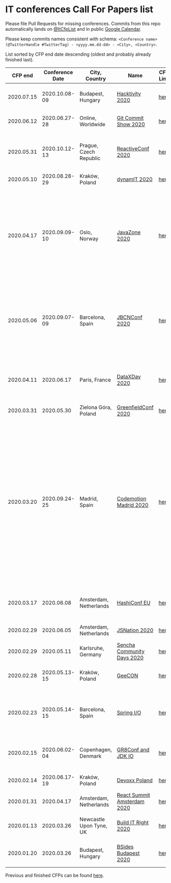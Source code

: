 # IT conferences Call For Papers list

Please file Pull Requests for missing conferences. Commits from this repo automatically lands on [@ItCfpList](https://twitter.com/ItCfpList) and in public [Google Calendar](https://calendar.google.com/calendar?cid=c29mdHdhcmVtaWxsLnBsX3Y4azM0anZoc25jdm5mNjdhdmFyajI4Z3Q4QGdyb3VwLmNhbGVuZGFyLmdvb2dsZS5jb20).

Please keep commits names consistent with schema: `<Conference name> (@TwitterHandle #TwitterTag) - <yyyy.mm.dd-dd> - <City>, <Country>`.

List sorted by CFP end date descending (oldest and probably already finished last).

| CFP end | Conference Date | City, Country | Name | CFP Link | Keywords |
|---------|-----------------|---------------|------|----------|----------|
| 2020.07.15 | 2020.10.08-09 | Budapest, Hungary | [Hacktivity 2020](https://www.hacktivity.com) | [here](https://www.hacktivity.com/call-for-papers) | Computer Security, Cyber Security, Hacking, IoT |
| 2020.06.12 | 2020.06.27-28 | Online, Worldwide | [Git Commit Show 2020](https://gitcommit.show/) | [here](https://push.gitcommit.show) | Software Development, Open Source |
| 2020.05.31 | 2020.10.12-13 | Prague, Czech Republic | [ReactiveConf 2020](https://reactiveconf.com/) | [here](https://blog.reactiveconf.com/reactiveconf-2020-call-for-papers-is-open-356a554b5b57) | JavaScript, Software Development, Frontend, Design, Meta, Web |
| 2020.05.10 | 2020.08.28-29 | Kraków, Poland | [dynamIT 2020](https://dynamit.pro/) | [here](https://dynamit.pro/#call4papers) | Programming, soft skills |
| 2020.04.17 | 2020.09.09-10 | Oslo, Norway | [JavaZone 2020](https://2020.javazone.no/) | [here](https://2020.javazone.no/speakers) | Java, JVM, Languages, Software Architecture, Frontend, Web, DevOps, AI/Machine Learning, Data Engineering, Cloud, Cloud-native, Kubernetes, Microservices, Security, Agile, Digitalisation |
| 2020.05.06 | 2020.09.07-09 | Barcelona, Spain | [JBCNConf 2020](https://www.jbcnconf.com/2020) | [here](https://www.jbcnconf.com/2020/callForPapers.html) | Java, JVM languages (Kotlin, Scala, Clojure, etc), Android, Cloud, Kubernetes, Microservices, Docker, Testing, TDD, DDD, CI, CD, Functional Programming |
| 2020.04.11 | 2020.06.17 | Paris, France | [DataXDay 2020](https://dataxday.fr/) | [here](https://conference-hall.io/organizer/event/WJyJvxIZ7i0eQjruPKpv) | Data Engineering, ML, AI, Data Architecture, Data Security, Craftsmanship, Streaming Data |
| 2020.03.31 | 2020.05.30 | Zielona Góra, Poland | [GreenfieldConf 2020](https://GreenfieldConf.pl/) | [here](https://GreenfieldConf.pl/cfp.html) | Craftsmanship, Versatile |
| 2020.03.20 | 2020.09.24-25 | Madrid, Spain | [Codemotion Madrid 2020](https://extra.codemotion.com/ma20ce-callforpapers/) | [here](https://speaker.codemotionworld.com/c4p.php) | JavaScript, Frontend,Design UX/UI, Languages, Game Dev, Mobile, Software Architectures, Java, DevOps, Cloud, Kubernetes, Microservices, Cybersecurity, Rust, Quantum, Blockchain, Voice & Digital Assistants, AI/Machine Learning, IoT, AR/XR/MR, Diversity & Inclusion, Inspirational, IT Careers, Agile, Ethics,  Green Tech |
| 2020.03.17 | 2020.06.08 | Amsterdam, Netherlands | [HashiConf EU](https://hashiconf.com/eu/) | [here](https://sessionize.com/hashiconf-eu-2020/) | Infrastructure-as-Code, Cloud Operating Model, Cloud-native |
| 2020.02.29 | 2020.06.05 | Amsterdam, Netherlands | [JSNation 2020](https://jsnation.com) | [here](https://forms.gle/2m28pfb9ZpPFAShR7) | JavaScript, TypeScript, Front-end 
| 2020.02.29 | 2020.05.11 | Karlsruhe, Germany | [Sencha Community Days 2020](https://sencha-community-days.de) | [here](https://sencha-community-days.de/cfp) | ExtJS, Sencha, JavaScript, Web |
| 2020.02.28 | 2020.05.13-15 | Kraków, Poland | [GeeCON](https://2020.geecon.org/) | [here](https://2020.geecon.org/cfp/) | Java, JVM, architecture, craftsmanship, mobile |
| 2020.02.23 | 2020.05.14-15 | Barcelona, Spain | [Spring I/O](https://2020.springio.net) | [here](https://www.papercall.io/springio20) | Spring Framework, Spring Boot, JVM, Cloud, Microservices, Web, Reactive, Kotlin... |
| 2020.02.15 | 2020.06.02-04 | Copenhagen, Denmark | [GR8Conf and JDK IO](https://gr8conf.eu/) | [here](https://cfp.gr8conf.org/) | Java & Groovy, Microservices, Web, Big Data, Architecture, Cloud, ... |
| 2020.02.14 | 2020.06.17-19 | Kraków, Poland | [Devoxx Poland](http://devoxx.pl/) | [here](https://devoxxpl20.cfp.dev/) | Java, Web, Big Data, Architecture, ... |
| 2020.01.31 | 2020.04.17 | Amsterdam, Netherlands | [React Summit Amsterdam 2020](https://reactsummit.com) | [here](https://docs.google.com/forms/d/e/1FAIpQLSf1gJZym7y79DcqFyG6sZ6-uoxDBnczD0pI7JGcXySwVZ6MfQ/viewform) | React, React Native, GraphQL |
| 2020.01.13 | 2020.03.26 | Newcastle Upon Tyne, UK | [Build IT Right 2020](https://bitrconf.org/) | [here](https://www.cognitoforms.com/BeaconHouseEvents/BuildITRight2020CallForPapers) | Software Development, Architecture, Agile |
| 2020.01.20 | 2020.03.26 | Budapest, Hungary | [BSides Budapest 2020](https://2020.bsidesbud.com/) | [here](https://forms.gle/rUBbYDCgdGKExxYW9) | Computer Security, Cyber Security, Hacking, IoT |

Previous and finished CFPs can be found [here](FINISHED.md).
